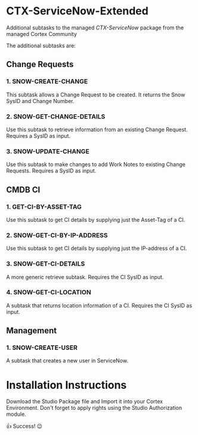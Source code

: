 # CTX-ServiceNow-Extended
Additional subtasks to the managed *CTX-ServiceNow* package from the managed Cortex Community

The additional subtasks are:
## Change Requests
### 1. SNOW-CREATE-CHANGE
This subtask allows a Change Request to be created. It returns the Snow SysID and Change Number.
### 2. SNOW-GET-CHANGE-DETAILS
Use this subtask to retrieve information from an existing Change Request. Requires a SysID as input.
### 3. SNOW-UPDATE-CHANGE
Use this subtask to make changes to add Work Notes to existing Change Requests. Requires a SysID as input.
## CMDB CI
### 1. GET-CI-BY-ASSET-TAG
Use this subtask to get CI details by supplying just the Asset-Tag of a CI.
### 2. SNOW-GET-CI-BY-IP-ADDRESS
Use this subtask to get CI details by supplying just the IP-address of a CI.
### 3. SNOW-GET-CI-DETAILS
A more generic retrieve subtask. Requires the CI SysID as input.
### 4. SNOW-GET-CI-LOCATION
A subtask that returns location information of a CI. Requires the CI SysID as input.
## Management
### 1. SNOW-CREATE-USER
A subtask that creates a new user in ServiceNow.

# Installation Instructions
Download the Studio Package file and Import it into your Cortex Environment.
Don't forget to apply rights using the Studio Authorization module.

:thumbsup: Success! :wink:
